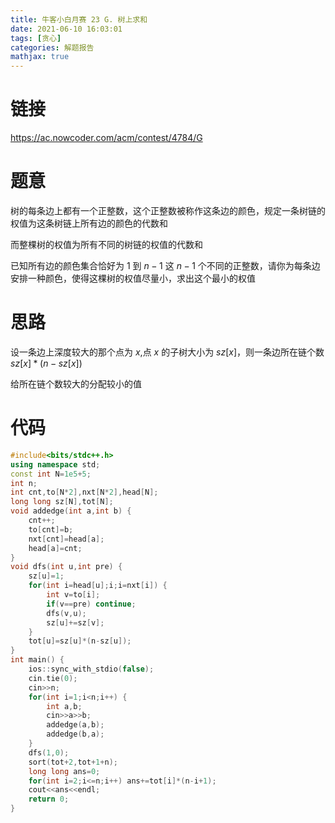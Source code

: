 ```yaml
---
title: 牛客小白月赛 23 G. 树上求和
date: 2021-06-10 16:03:01
tags: [贪心]
categories: 解题报告
mathjax: true
---
```


# 链接

<https://ac.nowcoder.com/acm/contest/4784/G>

# 题意

树的每条边上都有一个正整数，这个正整数被称作这条边的颜色，规定一条树链的权值为这条树链上所有边的颜色的代数和

而整棵树的权值为所有不同的树链的权值的代数和

已知所有边的颜色集合恰好为 $1$ 到 $n-1$ 这 $n-1$ 个不同的正整数，请你为每条边安排一种颜色，使得这棵树的权值尽量小，求出这个最小的权值

<!--more-->

# 思路

设一条边上深度较大的那个点为 $x$,点 $x$ 的子树大小为 $sz[x]$，则一条边所在链个数 $sz[x]*(n-sz[x])$

给所在链个数较大的分配较小的值

# 代码

```cpp
#include<bits/stdc++.h>
using namespace std;
const int N=1e5+5;
int n;
int cnt,to[N*2],nxt[N*2],head[N];
long long sz[N],tot[N];
void addedge(int a,int b) {
    cnt++;
    to[cnt]=b;
    nxt[cnt]=head[a];
    head[a]=cnt;
}
void dfs(int u,int pre) {
    sz[u]=1;
    for(int i=head[u];i;i=nxt[i]) {
        int v=to[i];
        if(v==pre) continue;
        dfs(v,u);
        sz[u]+=sz[v];
    }
    tot[u]=sz[u]*(n-sz[u]);
}
int main() {
    ios::sync_with_stdio(false);
    cin.tie(0);
    cin>>n;
    for(int i=1;i<n;i++) {
        int a,b;
        cin>>a>>b;
        addedge(a,b);
        addedge(b,a);
    }
    dfs(1,0);
    sort(tot+2,tot+1+n);
    long long ans=0;
    for(int i=2;i<=n;i++) ans+=tot[i]*(n-i+1);
    cout<<ans<<endl;
    return 0;
}
```